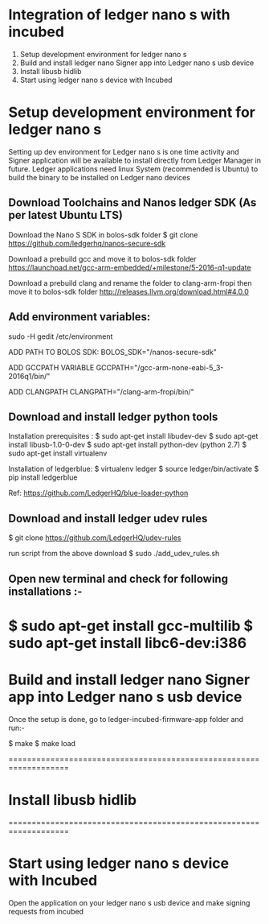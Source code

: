 # Integration of ledger nano s with incubed 
 1. Setup development environment for ledger nano s
 2. Build and install ledger nano Signer app into Ledger nano s usb device 
 3. Install libusb hidlib 
 4. Start using ledger nano s device with Incubed 

# Setup development environment for ledger nano s
 Setting up dev environment for Ledger nano s is one time activity and Signer application will be available to install directly from Ledger Manager in future. Ledger applications need linux System (recommended is Ubuntu) to build the binary to be installed on Ledger nano devices
  
## Download Toolchains and Nanos ledger SDK (As per latest Ubuntu LTS)

Download the Nano S SDK in bolos-sdk folder
$ git clone https://github.com/ledgerhq/nanos-secure-sdk

Download a prebuild gcc and move it to bolos-sdk folder
		https://launchpad.net/gcc-arm-embedded/+milestone/5-2016-q1-update

Download a prebuild clang and rename the folder to clang-arm-fropi then move it to bolos-sdk folder
		http://releases.llvm.org/download.html#4.0.0 


## Add environment variables:

sudo -H gedit /etc/environment

ADD PATH TO BOLOS SDK:
BOLOS_SDK="<path>/nanos-secure-sdk"

ADD GCCPATH VARIABLE
GCCPATH="<path>/gcc-arm-none-eabi-5_3-2016q1/bin/"

ADD CLANGPATH
CLANGPATH="<path>/clang-arm-fropi/bin/"


## Download and install ledger python tools 

Installation prerequisites :
$ sudo apt-get install libudev-dev
$ sudo apt-get install libusb-1.0-0-dev
$ sudo apt-get install python-dev (python 2.7)
$ sudo apt-get install virtualenv

Installation of ledgerblue:
$ virtualenv ledger
$ source ledger/bin/activate
$ pip install ledgerblue

Ref: https://github.com/LedgerHQ/blue-loader-python



## Download and install ledger udev rules 

$ git clone https://github.com/LedgerHQ/udev-rules

run script from the above download 
$ sudo ./add_udev_rules.sh



## Open new terminal and check for following installations :-

$ sudo apt-get install gcc-multilib
$ sudo apt-get install libc6-dev:i386
===================================================================

# Build and install ledger nano Signer app into Ledger nano s usb device 
Once the setup is done,  go to ledger-incubed-firmware-app folder and run:-

$ make
$ make load

===================================================================

# Install libusb hidlib 

===================================================================

# Start using ledger nano s device with Incubed 



Open the application on your ledger nano s usb device and make signing requests from incubed